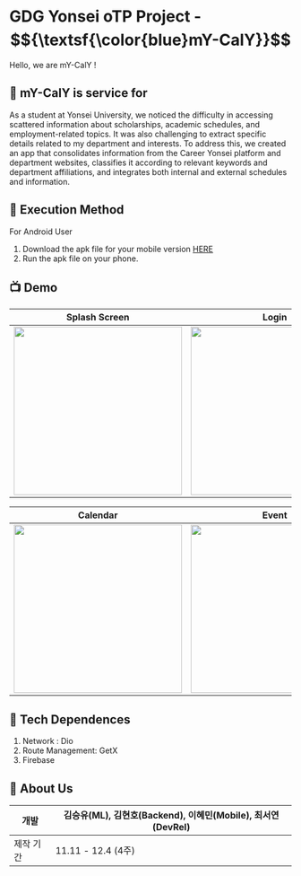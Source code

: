 # GDG Yonsei oTP Project - $${\textsf{\color{blue}mY-CalY}}$$
Hello, we are mY-CalY !


## 📅 mY-CalY is service for

As a student at Yonsei University, we noticed the difficulty in accessing scattered information about scholarships, academic schedules, and employment-related topics. It was also challenging to extract specific details related to my department and interests. To address this, we created an app that consolidates information from the Career Yonsei platform and department websites, classifies it according to relevant keywords and department affiliations, and integrates both internal and external schedules and information.

## 📱 Execution Method

For Android User

1. Download the apk file for your mobile version [HERE](https://github.com/haaem/mY-Caly-flutter/raw/refs/heads/main/assets/mYCalY.apk)
2. Run the apk file on your phone.

## 📺 Demo

|Splash Screen|Login|Personalize|
|---|---|---|
|<img src="https://github.com/user-attachments/assets/0058c630-d6db-4648-848b-f779fcec074b" width="300">|<img src="https://github.com/user-attachments/assets/c57d3bcd-b4ce-4877-83c0-ccd14c7ee8ed" width="300">|<img src="https://github.com/user-attachments/assets/6db31560-b10a-4ab9-a35b-484bf7267006" width="300">|

|Calendar|Event|Drawer|
|---|---|---|
|<img src="https://github.com/user-attachments/assets/a6968f05-60fb-4347-9390-5cdc4110a2be" width="300">|<img src="https://github.com/user-attachments/assets/05d6cce3-4052-46ee-8549-478fccb3c512" width="300">|<img src="https://github.com/user-attachments/assets/9fc7b422-ade9-4665-8266-5a63bbf37925" width="300">|

## 🧬 Tech Dependences
1. Network : Dio
2. Route Management: GetX
3. Firebase

## 👥 About Us

|개발|김승유(ML), 김현호(Backend), 이혜민(Mobile), 최서연(DevRel)|
|---|---|
|제작 기간|11.11 - 12.4 (4주)|
